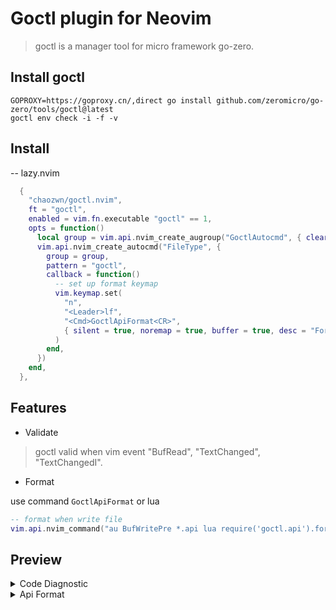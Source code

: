 # Goctl plugin for Neovim

> goctl is a manager tool for micro framework go-zero.

## Install goctl
```shell
GOPROXY=https://goproxy.cn/,direct go install github.com/zeromicro/go-zero/tools/goctl@latest
goctl env check -i -f -v
```

## Install

-- lazy.nvim
```lua
  {
    "chaozwn/goctl.nvim",
    ft = "goctl",
    enabled = vim.fn.executable "goctl" == 1,
    opts = function()
      local group = vim.api.nvim_create_augroup("GoctlAutocmd", { clear = true })
      vim.api.nvim_create_autocmd("FileType", {
        group = group,
        pattern = "goctl",
        callback = function()
          -- set up format keymap
          vim.keymap.set(
            "n",
            "<Leader>lf",
            "<Cmd>GoctlApiFormat<CR>",
            { silent = true, noremap = true, buffer = true, desc = "Format Buffer" }
          )
        end,
      })
    end,
  },
```

## Features

- Validate

> goctl valid when vim event "BufRead", "TextChanged", "TextChangedI".

- Format

use command `GoctlApiFormat` or lua

```lua
-- format when write file
vim.api.nvim_command("au BufWritePre *.api lua require('goctl.api').format()")
```

## Preview

<details>
    <summary>Code Diagnostic</summary>
    <img src="./images/goctl-diagnostic.gif" />
</details>

<details>
    <summary>Api Format</summary>
    <img src="./images/goctl-format.gif" />
</details>


